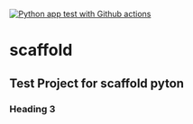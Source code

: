 [![Python app test with Github actions](https://github.com/RoCaX/scaffold/actions/workflows/main.yml/badge.svg)](https://github.com/RoCaX/scaffold/actions/workflows/main.yml)

# scaffold
## Test Project for scaffold pyton
### Heading 3
